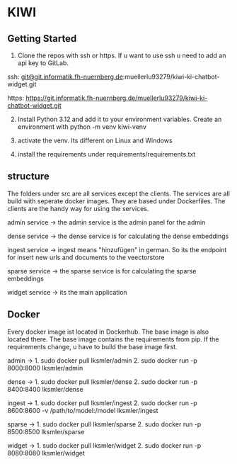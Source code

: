 # KIWI

## Getting Started

1. Clone the repos with ssh or https. If u want to use ssh u need to add an api key to GitLab. 

ssh: git@git.informatik.fh-nuernberg.de:muellerlu93279/kiwi-ki-chatbot-widget.git

https: https://git.informatik.fh-nuernberg.de/muellerlu93279/kiwi-ki-chatbot-widget.git

2. Install Python 3.12 and add it to your environment variables. Create an environment with python -m venv kiwi-venv

3. activate the venv. Its different on Linux and Windows

4. install the requirements under requirements/requirements.txt

## structure

The folders under src are all services except the clients. The services are all build with seperate docker images. They are based under Dockerfiles. The clients are the handy way for using the services. 

admin service -> the admin service is the admin panel for the admin

dense service -> the dense service is for calculating the dense embeddings

ingest service -> ingest means "hinzufügen" in german. So its the endpoint for insert new urls and documents to the veectorstore

sparse service -> the sparse service is for calculating the sparse embeddings

widget service -> its the main application

## Docker

Every docker image ist located in Dockerhub. The base image is also located there. The base image contains the requirements from pip. If the requirements change, u have to build the base image first. 

admin ->    1. sudo docker pull lksmler/admin
            2. sudo docker run -p 8000:8000 lksmler/admin

dense ->    1. sudo docker pull lksmler/dense
            2. sudo docker run -p 8400:8400 lksmler/dense

ingest ->   1. sudo docker pull lksmler/ingest
            2. sudo docker run -p 8600:8600 -v /path/to/model:/model lksmler/ingest

sparse ->   1. sudo docker pull lksmler/sparse
            2. sudo docker run -p 8500:8500 lksmler/sparse

widget ->   1. sudo docker pull lksmler/widget
            2. sudo docker run -p 8080:8080 lksmler/widget

